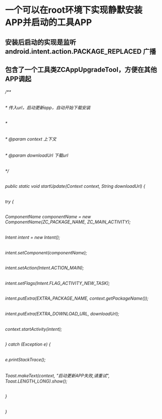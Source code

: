# 一个可以在root环境下实现静默安装APP并启动的工具APP
## 安装后启动的实现是监听 android.intent.action.PACKAGE_REPLACED 广播
## 包含了一个工具类ZCAppUpgradeTool，方便在其他APP调起


###### /**
######      * 传入url，启动更新app，自动开始下载安装
######      *
######      * @param context     上下文
######      * @param downloadUrl 下载url
######      */
######     public static void startUpdate(Context context, String downloadUrl) {
######         try {
######             ComponentName componentName = new ComponentName(ZC_PACKAGE_NAME, ZC_MAIN_ACTIVITY);
######             Intent intent = new Intent();
######             intent.setComponent(componentName);
######             intent.setAction(Intent.ACTION_MAIN);
######             intent.setFlags(Intent.FLAG_ACTIVITY_NEW_TASK);
######             intent.putExtra(EXTRA_PACKAGE_NAME, context.getPackageName());
######             intent.putExtra(EXTRA_DOWNLOAD_URL, downloadUrl);
######             context.startActivity(intent);
######         } catch (Exception e) {
######             e.printStackTrace();
######             Toast.makeText(context, "启动更新APP失败,请重试", Toast.LENGTH_LONG).show();
######         }
######     }
